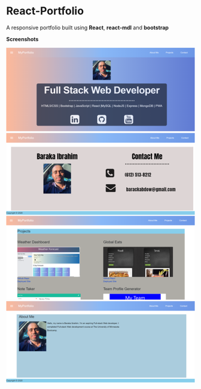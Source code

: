 # React-Portfolio

A responsive portfolio built using **React**, **react-mdl** and **bootstrap**

**Screenshots**

![alt](https://github.com/Barakai/React-Portfolio/blob/master/src/components/Images/landing.png)
![alt](https://github.com/Barakai/React-Portfolio/blob/master/src/components/Images/contact.png)
![alt](https://github.com/Barakai/React-Portfolio/blob/master/src/components/Images/projects.png)
![alt](https://github.com/Barakai/React-Portfolio/blob/master/src/components/Images/about.png)